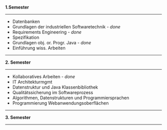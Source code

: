 **1.Semester**
***
- Datenbanken
- Grundlagen der industriellen Softwaretechnik - *done*
- Requirements Engineering - *done*
- Spezifikation
- Grundlagen obj. or. Progr. Java - *done*
- Einführung wiss. Arbeiten
***
**2. Semester**
***
- Kollaboratives Arbeiten - *done*
- IT Architekturmgmt
- Datenstruktur und Java Klassenbibliothek
- Qualitätssicherung im Softwareprozess
- Algorithmen, Datenstrukturen und Programmiersprachen
- Programmierung Webanwendungsoberflächen
***
**3. Semester**
***
